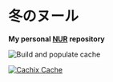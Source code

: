 # 冬のヌール

**My personal [NUR](https://github.com/nix-community/NUR) repository**

![Build and populate cache](https://github.com/TahlonBrahic/nur-packages/workflows/Build%20and%20populate%20cache/badge.svg)

[![Cachix Cache](https://img.shields.io/badge/cachix-kachikkusu.cachix.org.svg)](https://kachikkusu.cachix.org)
